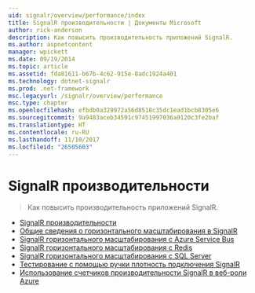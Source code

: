 ```yaml
---
uid: signalr/overview/performance/index
title: SignalR производительности | Документы Microsoft
author: rick-anderson
description: Как повысить производительность приложений SignalR.
ms.author: aspnetcontent
manager: wpickett
ms.date: 09/19/2014
ms.topic: article
ms.assetid: fda81611-b67b-4c62-915e-8adc1924a401
ms.technology: dotnet-signalr
ms.prod: .net-framework
msc.legacyurl: /signalr/overview/performance
msc.type: chapter
ms.openlocfilehash: efbdb0a329972a56d8518c35dc1ead1bcb8305e6
ms.sourcegitcommit: 9a9483aceb34591c97451997036a9120c3fe2baf
ms.translationtype: HT
ms.contentlocale: ru-RU
ms.lasthandoff: 11/10/2017
ms.locfileid: "26505603"
---
```

<a name="signalr-performance"></a>SignalR производительности
====================
> Как повысить производительность приложений SignalR.


- [SignalR производительности](signalr-performance.md)
- [Общие сведения о горизонтального масштабирования в SignalR](scaleout-in-signalr.md)
- [SignalR горизонтального масштабирования с Azure Service Bus](scaleout-with-windows-azure-service-bus.md)
- [SignalR горизонтального масштабирования с Redis](scaleout-with-redis.md)
- [SignalR горизонтального масштабирования с SQL Server](scaleout-with-sql-server.md)
- [Тестирование с помощью ручки плотность подключения SignalR](signalr-connection-density-testing-with-crank.md)
- [Использование счетчиков производительности SignalR в веб-роли Azure](using-signalr-performance-counters-in-an-azure-web-role.md)
